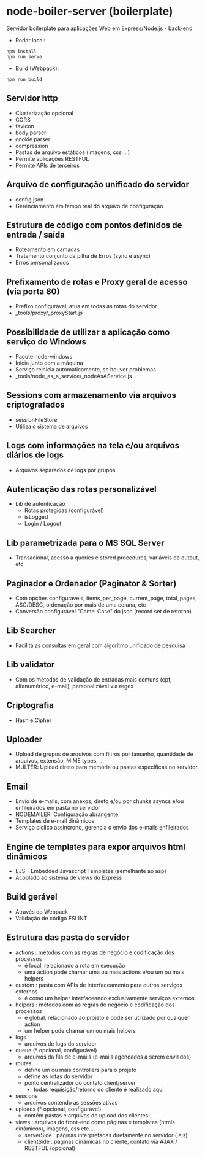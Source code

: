 # node-boiler-server (boilerplate)

Servidor boilerplate para aplicações Web em Express/Node.js - back-end

* Rodar local:
```
npm install
npm run serve
```

* Build (Webpack):
```
npm run build
```

## Servidor http
  - Clusterização opcional
  - CORS
  - favicon
  - body parser
  - cookie parser
  - compression
  - Pastas de arquivo estáticos (imagens, css ...)
  - Permite aplicações RESTFUL
  - Permite APIs de terceiros
## Arquivo de configuração unificado do servidor
  - config.json
  - Gerenciamento em tempo real do arquivo de configuração
## Estrutura de código com pontos definidos de entrada / saída
  - Roteamento em camadas
  - Tratamento conjunto da pilha de Erros (sync e async)
  - Erros personalizados
## Prefixamento de rotas e Proxy geral de acesso (via porta 80)
  - Prefixo configurável, atua em todas as rotas do servidor
  - _tools/proxy/_proxyStart.js
## Possibilidade de utilizar a aplicação como serviço do Windows
  - Pacote node-windows
  - Inicia junto com a máquina
  - Serviço reinicia automaticamente, se houver problemas
  - _tools/node_as_a_service/_nodeAsAService.js
## Sessions com armazenamento via arquivos criptografados
  - sessionFileStore
  - Utiliza o sistema de arquivos
## Logs com informações na tela e/ou arquivos diários de logs
  - Arquivos separados de logs por grupos
## Autenticação das rotas personalizável
  - Lib de autenticação
    - Rotas protegidas (configurável)
    - isLogged
    - Login / Logout
## Lib parametrizada para o MS SQL Server
  - Transacional, acesso a queries e stored procedures, variáveis de output, etc
## Paginador e Ordenador (Paginator & Sorter)
  - Com opções configuráveis, items_per_page, current_page, total_pages, ASC/DESC, ordenação por mais de uma coluna, etc
  - Conversão configurável "Camel Case" do json (record set de retorno)
## Lib Searcher
  - Facilita as consultas em geral com algorítmo unificado de pesquisa
## Lib validator
  - Com os métodos de validação de entradas mais comuns (cpf, alfanumérico, e-mail), personalizável via regex
## Criptografia
  - Hash e Cipher
## Uploader
  - Upload de grupos de arquivos com filtros por tamanho, quantidade de arquivos, extensão, MIME types, ...
  - MULTER: Upload direto para memória ou pastas específicas no servidor
## Email
  - Envio de e-mails, com anexos, direto e/ou por chunks asyncs e/ou enfileirados em pasta no servidor
  - NODEMAILER: Configuração abrangente
  - Templates de e-mail dinâmicos
  - Serviço cíclico assíncrono, gerencia o envio dos e-mails enfileirados
## Engine de templates para expor arquivos html dinâmicos
  - EJS - Embedded Javascript Templates (semelhante ao asp)
  - Acoplado ao sistema de views do Express
## Build gerável
  - Através do Webpack
  - Validação de código ESLINT
## Estrutura das pasta do servidor
  - actions : métodos com as regras de negócio e codificação dos processos
    - é local, relacionado a rota em execução
    - uma action pode chamar uma ou mais actions e/ou um ou mais helpers
  - custom : pasta com APIs de interfaceamento para outros serviços externos
    - é como um helper interfaceando exclusivamente serviços externos
  - helpers : métodos com as regras de negócio e codificação dos processos
    - é global, relacionado ao projeto e pode ser utilizado por qualquer action
    - um helper pode chamar um ou mais helpers
  - logs
    - arquivos de logs do servidor
  - queue (* opcional, configurável)
    - arquivos da fila de e-mails (e-mails agendados a serem enviados)
  - routes
    - define um ou mais controllers para o projeto
    - define as rotas do servidor
    - ponto centralizador do contato client/server
      - todas requisição/retorno do cliente é realizado aqui
  - sessions
    - arquivos contendo as sessões ativas
  - uploads (* opcional, configurável)
    - contém pastas e arquivos de upload dos clientes
  - views : arquivos do front-end como páginas e templates (htmls dinâmicos), imagens, css etc...
    - serverSide : páginas interpretadas diretamente no servidor (.ejs)
    - clientSide : páginas dinâmicas no cliente, contato via AJAX / RESTFUL (opcional)
